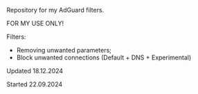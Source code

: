 Repository for my AdGuard filters.

FOR MY USE ONLY!

Filters:
- Removing unwanted parameters;
- Block unwanted connections (Default + DNS + Experimental)

Updated 18.12.2024

Started 22.09.2024
